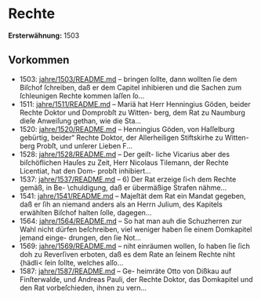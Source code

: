 # Rechte

**Ersterwähnung:** 1503

## Vorkommen
- 1503: [jahre/1503/README.md](../jahre/1503/README.md) – bringen ſollte,
dann wollten ſie dem Biſchof ſchreiben, daß er dem Capitel
inhibieren und die Sachen zum ſchleunigen Rechte kommen
laſſen ſo...
- 1511: [jahre/1511/README.md](../jahre/1511/README.md) – Mariä hat Herr Henningius
Göden, beider Rechte Doktor und Domprobſt zu Witten-
berg, dem Rat zu Naumburg dieſe Anweiſung gethan, wie
die Sta...
- 1520: [jahre/1520/README.md](../jahre/1520/README.md) – Henningius Göden, von Haſſelburg gebürtig, beider“
Rechte Doktor, der Allerheiligen Stiftskirhe zu Witten-
berg Probſt, und unſerer Lieben F...
- 1528: [jahre/1528/README.md](../jahre/1528/README.md) – Der geiſt-
liche Vicarius aber des biſchöflichen Hauſes zu Zeit, Herr
Nicolaus Tilemann, der Rechte Licentiat, hat den Dom-
probſt inhibiert...
- 1537: [jahre/1537/README.md](../jahre/1537/README.md) – 6) Der Rat erzeige ſi<h dem Rechte gemäß, in Be-
\chuldigung, daß er übermäßige Strafen nähme...
- 1541: [jahre/1541/README.md](../jahre/1541/README.md) – Majeſtät dem Rat ein
Mandat gegeben, daß er ſih an niemand anders als an
Herrn Julium, des Kapitels erwählten Biſchof halten
ſolle, dagegen...
- 1564: [jahre/1564/README.md](../jahre/1564/README.md) – So hat man
auh die Schuzherren zur Wahl nicht dürfen beſchreiben,
viel weniger haben ſie einem Domkapitel jemand einge-
drungen, den ſie Not...
- 1569: [jahre/1569/README.md](../jahre/1569/README.md) – niht einräumen wollen,
ſo haben ſie ſich doh zu Reverſiven erboten, daß es dem
Rate an ſeinem Rechte niht \{hädli< ſein ſollte, welches
alſo...
- 1587: [jahre/1587/README.md](../jahre/1587/README.md) – Ge-
heimräte Otto von Dißkau auf Finſterwalde, und Andreas
Pauli, der Rechte Doktor, das Domkapitel und den Rat
vorbeſchieden, ihnen zu vern...
